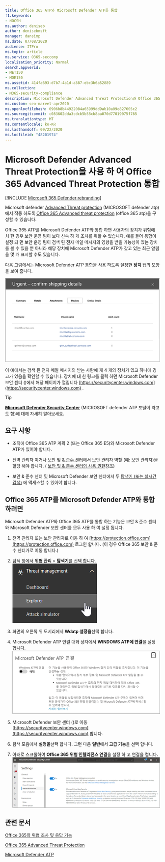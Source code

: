 ```yaml
---
title: Office 365 ATP와 Microsoft Defender ATP를 통합
f1.keywords:
- NOCSH
ms.author: deniseb
author: denisebmsft
manager: dansimp
ms.date: 07/08/2020
audience: ITPro
ms.topic: article
ms.service: O365-seccomp
localization_priority: Normal
search.appverid:
- MET150
- MOE150
ms.assetid: 414fa693-d7b7-4a1d-a387-ebc3b6a52889
ms.collection:
- M365-security-compliance
description: Microsoft Defender Advanced Threat Protection과 Office 365 Advanced Threat Protection을 통합 하 여 보다 자세한 위협 관리 정보를 확인 합니다.
ms.custom: seo-marvel-apr2020
ms.openlocfilehash: 0906b8b44922084a65999dd9ab10a09c827605c2
ms.sourcegitcommit: c083602dda3cdcb5b58cb8aa070d77019075f765
ms.translationtype: MT
ms.contentlocale: ko-KR
ms.lasthandoff: 09/22/2020
ms.locfileid: "48201974"
---
```

# <a name="integrate-office-365-advanced-threat-protection-with-microsoft-defender-advanced-threat-protection"></a>Microsoft Defender Advanced Threat Protection을 사용 하 여 Office 365 Advanced Threat Protection 통합

[!INCLUDE [Microsoft 365 Defender rebranding](../includes/microsoft-defender-for-office.md)]


Microsoft defender [Advanced Threat protection](https://docs.microsoft.com/windows/security/threat-protection) (MICROSOFT defender atp)에서 작동 하도록 [Office 365 Advanced threat protection](https://docs.microsoft.com/microsoft-365/security/office-365-security/office-365-atp?view=o365-worldwide) (office 365 atp)을 구성할 수 있습니다.

Office 365 ATP를 Microsoft Defender ATP와 통합 하면 사용자의 장치가 위험에 처 한 경우 보안 운영 팀이 보다 신속 하 게 조치를 취할 수 있습니다. 예를 들어 통합이 설정 되 면 보안 운영 팀이 검색 된 전자 메일 메시지의 영향을 받을 가능성이 있는 장치를 볼 수 있을 뿐 아니라 해당 장치에 Microsoft Defender ATP가 갖고 있는 최근 알림을 몇 개 표시할 수도 있습니다. 

다음 그림에서는 Microsoft Defender ATP 통합을 사용 하도록 설정한 **장치** 탭의 모양을 보여 줍니다.
  
![Microsoft Defender ATP를 사용 하도록 설정 하면 경고가 있는 장치 목록을 볼 수 있습니다.](../../media/fec928ea-8f0c-44d7-80b9-a2e0a8cd4e89.PNG)
  
이 예에서는 검색 된 전자 메일 메시지의 받는 사람에 게 4 개의 장치가 있고 하나에 경고가 있음을 확인할 수 있습니다. 장치에 대 한 링크를 클릭 하면 Microsoft Defender 보안 센터 ()에서 해당 페이지가 열립니다 [https://securitycenter.windows.com](https://securitycenter.windows.com) .

> [!TIP]
> **[Microsoft Defender Security Center](https://docs.microsoft.com/windows/security/threat-protection/microsoft-defender-atp/use)** (MICROSOFT defender ATP 포털이 라고도 함)에 대해 자세히 알아보세요.
  
## <a name="requirements"></a>요구 사항

- 조직에 Office 365 ATP 계획 2 (또는 Office 365 E5)와 Microsoft Defender ATP가 있어야 합니다.
    
- 전역 관리자 이거나 보안 및 [ &amp; 준수 센터](https://protection.office.com)에서 보안 관리자 역할 (예: 보안 관리자)을 할당 해야 합니다. ( [보안 및 &amp; 준수 센터의 사용 권한](permissions-in-the-security-and-compliance-center.md)참조)
    
- 보안 & 준수 센터 및 Microsoft Defender 보안 센터에서 두 [탐색기 (또는 실시간 검색)](threat-explorer.md) 에 액세스할 수 있어야 합니다.
    
## <a name="to-integrate-office-365-atp-with-microsoft-defender-atp"></a>Office 365 ATP를 Microsoft Defender ATP와 통합 하려면

Microsoft Defender ATP와 Office 365 ATP를 통합 하는 기능은 보안 & 준수 센터와 Microsoft Defender 보안 센터를 모두 사용 하 여 설정 됩니다.
  
1. 전역 관리자 또는 보안 관리자로 이동 하 여 [https://protection.office.com](https://protection.office.com) 로그인 합니다. (이 경우 Office 365 보안 & 준수 센터가로 이동 합니다.)
    
2. 탐색 창에서 **위협 관리**  >  **탐색기**를 선택 합니다.<br>![위협 관리 메뉴의 탐색기](../../media/ThreatMgmt-Explorer-nav.png)<br>
    
3. 화면의 오른쪽 위 모서리에서 **Wdatp 설정을**선택 합니다.
    
4. Microsoft Defender ATP 연결 대화 상자에서 **WINDOWS ATP에 연결**을 설정 합니다.<br>![Microsoft Defender ATP 연결](../../media/Explorer-WDATPConnection-dialog.png)<br>
    
5. Microsoft Defender 보안 센터 ()로 이동 [https://securitycenter.windows.com](https://securitycenter.windows.com) 합니다.

6. 탐색 모음에서 **설정을**선택 합니다. 그런 다음 **일반**에서 **고급 기능**을 선택 합니다.

7. 아래로 스크롤하여 **Office 365 위협 인텔리전스 연결**을 설정 하 고 연결을 켭니다.<br/>![Office 365 위협 인텔리전스 연결](../../media/mdatp-oatptoggle.png)<br>

## <a name="related-articles"></a>관련 문서

[Office 365의 위협 조사 및 응답 기능](office-365-ti.md)
  
[Office 365 Advanced Threat Protection](office-365-atp.md)
  
[Microsoft Defender ATP](https://docs.microsoft.com/windows/security/threat-protection)
